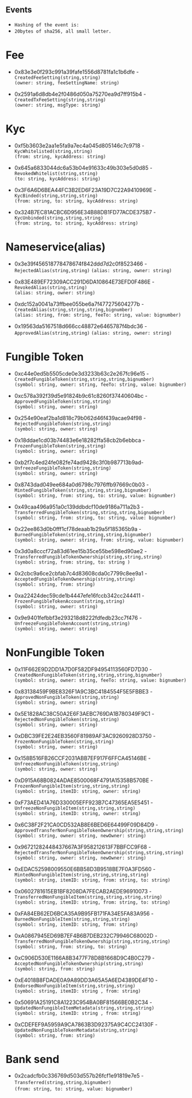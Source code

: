 ## Events
* `Hashing of the event is:`
* `20bytes of sha256, all small letter.`

# Fee
* 0x83e3e0f293c991a39fafe1556d8781fa1c1b6dfe - `CreatedFeeSetting(string,string)`  
`(owner: string, feeSettingName: string)`  

* 0x2591a6d8db4e2f0486d050a75270ea9d7ff915b4 - `CreatedTxFeeSetting(string,string)`    
`(owner: string, msgType: string)`  

# Kyc
* 0xf5b3603e2aa1e5fa9a7ec4a045d805146c7c9718 - `KycWhitelisted(string,string)`  
`(from: string, kycAddress: string)`  

* 0x645a6833044dc6a53b04e91633c49b303e5d0d85 - `RevokedWhitelist(string,string)`  
`(to: string, kycAddress: string)`  

*  0x3F6A6D6BEA44FC3B2ED6F23A19D7C22A9410969E - `KycBinded(string,string,string)`  
`(from: string, to: string, kycAddress: string)`    

* 0x324B7EC81ACBC6D956E34B88DB1FD77ACDE375B7 - `KycUnbinded(string,string,string)`  
`(from: string, to: string, kycAddress: string)`  

# Nameservice(alias)
* 0x3e39f456518778478674f842ddd7d2c0f8523466 - `RejectedAlias(string,string)` 
`(alias: string, owner: string)`  
  
* 0x83E489EF72309ACC291D6DA10864E73EFD0F486E - `RevokedAlias(string,string)`  
`(alias: string, owner: string)`  

* 0xdc152a0041a73ffbee055be6a7f477275604277b - `CreatedAlias(string,string,string,bignumber)`  
`(alias: string, from: string, feeTo: string, value: bignumber)`  

* 0x19563da5167518d666cc48872e6465787f4bdc36 - `ApprovedAlias(string,string)`
`(alias: string, owner: string)`  

# Fungible Token
* 0xc44e0ed5b5505cde0e3d3233b63c2e267fc96e15 - `CreatedFungibleToken(string,string,string,bignumber)`  
`(symbol: string, owner: string, feeTo: string, value: bignumber)`  

* 0xc578a392f39d5e91824b9c61c8260f37440604bc - `ApprovedFungibleToken(string,string)`  
 `(symbol: string, owner: string)`  

* 0x254e90eaf2ba1d818c79b062d46f439acae94f98 - `RejectedFungibleToken(string,string)`  
`(symbol: string, owner: string)`  

* 0x18ddae1cd03b74483e6e18282ffa58cb2b6ebbca - `FrozenFungibleToken(string,string)`  
`(symbol: string, owner: string)`  

* 0xb2f7c4ed24fe082fe74ad9428c3f0b987713b9ad- `UnfreezeFungibleToken(string,string)`  
`(symbol: string, owner: string)`  

* 0x8743dad049ee684a0d6798c7976ffb97669c0b03 - `MintedFungibleToken(string,string,string,bignumber)`  
`(symbol: string, from: string, to: string, value: bignumber)`  

* 0x49caa496a951a0c139ddbdcf10de9186a711a2b3 - `TransferredFungibleToken(string,string,string,bignumber)`  
`(symbol: string, from: string, to: string, value: bignumber)`  

* 0x22ee863d0b0fff1cf78deaab1b29a5f185365b9a - `BurnedFungibleToken(string,string,string,bignumber)`  
`(symbol: string, owner: string, from: string, value: bignumber)`  

* 0x3d0a8cccf72a83d61ee15b35ce55be598ed90ae2 - `TransferredFungibleTokenOwnership(string,string,string)`  
`(symbol: string, from: string, to: string )`  

* 0x2cbc9a6ce2cbfab7c4d83608cda0c7799c8ee9a1 - `AcceptedFungibleTokenOwnership(string,string)`  
`(symbol: string, from: string)`  

* 0xa22424dec59cde1b4447efe16fccb342cc244411 - `FrozenFungibleTokenAccount(string,string)`  
`(symbol: string, owner: string)`  

* 0x9e9401fefbbf3e293218d8222fdfedb23cc7f476 - `UnfreezeFungibleTokenAccount(string,string)`  
`(symbol: string, owner: string)`  

# NonFungible Token
* 0x11F662E9D2DD1A7D0F582DF94954113560FD7D30 - `CreatedNonFungibleToken(string,string,string,bignumber)`  
`(symbol: string, owner: string, feeTo: string, value: bignumber)`  

* 0x83138459F9BE8326F1A9C3BC4184554F5E5FBBE3 - `ApprovedNonFungibleToken(string,string)`  
`(symbol: string, owner: string)`  

* 0x5E1828AC38C50A2E6F3AEBC769DA1B780349F9C1 - `RejectedNonFungibleToken(string,string)`  
`(symbol: string, owner: string)`  

* 0xDBC39FE2E24EB3560F81989AF3AC9260928D3750 - `FrozenNonFungibleToken(string,string)`  
`(symbol: string, owner: string)`  

* 0x158B516FB26CCF2031ABB7EF917F6FFCA45146BE - `UnfreezeNonFungibleToken(string,string)`  
`(symbol: string, owner: string)`  

* 0xD915A68B0824ADAE8500068F4791A15358B570BE - `FrozenNonFungibleItem(string,string,string)`  
`(symbol: string, itemID: string, owner: string)`  

* 0xF73AED41A76D330005EFF923B7C47365EA5E5451 - `UnfreezeNonFungibleItem(string,string,string)`  
`(symbol: string, itemID: string, owner: string)`  

* 0x6C38F2F21CA0CD532AB8E6BED6E64499F09D84D9 - `ApprovedTransferNonFungibleTokenOwnership(string,string,string)`  
`(symbol: string, owner: string, newOwner: string)`  

* 0x96721282448437667A3F958212613F7BBFCC9F68 - `RejectedTransferNonFungibleTokenOwnership(string,string,string)`  
`(symbol: string, owner: string, newOwner: string)`  

* 0xEDAC52598009550E6BB58D3B9518BE7F0A3FD560 - `MintedNonFungibleItem(string,string,string,string)`  
`(symbol: string, itemID: string, from: string, to: string)`  

* 0x0602781615EB1BF8208DA7FECAB2AEDE96910073 - `TransferredNonFungibleItem(string,string,string,string)`  
`(symbol: string, itemID: string, from: string, to: string)`  

* 0xFA84EB62ED6BCA35A9B95FB171FA34E5FA83A956 - `BurnedNonFungibleItem(string,string,string)`  
`(symbol: string, itemID: string, from: string)`  

* 0xA0867945ED69B7EF4B6B7DEB232C79946C68002D - `TransferredNonFungibleTokenOwnership(string,string,string)`  
`(symbol: string, from: string, to: string)`  

* 0xC906D530E1166A8B3477F78D8B1668D9C4B0C279 - `AcceptedNonFungibleTokenOwnership(string,string)`  
`(symbol: string, from: string)`  

* 0xE4018B8FDADE0A9A89DD3A65A5A6ED4389DE4F10 - `EndorsedNonFungibleItem(string,string,string)`  
`(symbol: string, itemID: string , from: string)`  

* 0x50691A25191C8A1223C954BA0BF81566BE0B2C34 - `UpdatedNonFungibleItemMetadata(string,string,string)`  
`(symbol: string, itemID: string , from: string)`  

* 0xCDEFEF9A5959A9CA7863B3D92375A9C4CC24130F - `UpdatedNonFungibleTokenMetadata(string,string)`  
`(symbol: string, from: string)`  

# Bank send
* 0x2cadcfb0c336769d503d557b26fcf1e91819e7e5 - `Transferred(string,string,bignumber)`  
`(from: string, to: string, value: bignumber)`
